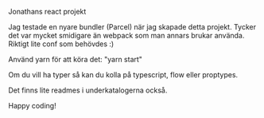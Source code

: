 Jonathans react projekt

Jag testade en nyare bundler (Parcel) när jag skapade detta projekt. Tycker det var mycket
smidigare än webpack som man annars brukar använda. Riktigt lite conf som behövdes :)

Använd yarn för att köra det: "yarn start"

Om du vill ha typer så kan du kolla på typescript, flow
eller proptypes.

Det finns lite readmes i underkatalogerna också.

Happy coding!
